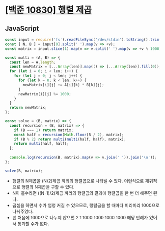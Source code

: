 # [[백준 10830] 행렬 제곱](https://www.acmicpc.net/problem/10830)
## JavaScript
```js
const input = require('fs').readFileSync('/dev/stdin').toString().trim().split('\n');
const [ N, B ] = input[0].split(' ').map(v => +v);
const matrix = input.slice(1).map(v => v.split(' ').map(v => +v % 1000));

const multi = (A, B) => {
  const len = A.length;
  const newMatrix = [...Array(len)].map(() => [...Array(len)].fill(0));
  for (let i = 0; i < len; i++) {
    for (let j = 0; j < len; j++) {
      for (let k = 0; k < len; k++) {
        newMatrix[i][j] += A[i][k] * B[k][j];
      }
      newMatrix[i][j] %= 1000;
    }
  }
  return newMatrix;
};

const solve = (B, matrix) => {
  const recursion = (B, matrix) => {
    if (B === 1) return matrix;
    const half = recursion(Math.floor(B / 2), matrix);
    if (B % 2) return multi(multi(half, half), matrix);
    return multi(half, half);
  };
  
  console.log(recursion(B, matrix).map(v => v.join(' ')).join('\n'));
};

solve(B, matrix);
```
- 행렬의 N제곱을 (N/2)제곱 끼리의 행렬곱으로 나타낼 수 있다. 이런식으로 재귀적으로 행렬의 N제곱을 구할 수 있다.
- N이 홀수라면 ((N-1)/2)제곱 끼리의 행렬곱의 결과에 행렬곱을 한 번 더 해주면 된다.
- 곱셈을 하면서 수가 엄청 커질 수 있으므로, 행렬곱을 할 때마다 미리미리 1000으로 나눠주었다.
- 맨 처음에 1000으로 나누지 않으면 
  2 1
  1000 1000
  1000 1000
  해당 반례가 있어서 통과할 수가 없다.